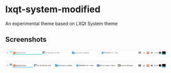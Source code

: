 # lxqt-system-modified
An experimental theme based on LXQt System theme

## Screenshots

![Kvantum Qt style with Adapta theme](./demo_1.webp)

![Breeze Qt style](./demo_2.webp)
